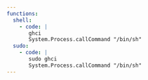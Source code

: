 ```yaml
---
functions:
  shell:
    - code: |
       ghci
       System.Process.callCommand "/bin/sh"
  sudo:
    - code: |
       sudo ghci
       System.Process.callCommand "/bin/sh"
---
```

